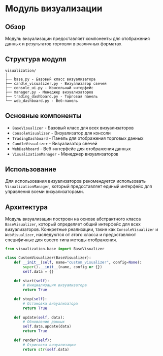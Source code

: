 # Модуль визуализации

## Обзор

Модуль визуализации предоставляет компоненты для отображения данных и результатов торговли в различных форматах.

## Структура модуля

```
visualization/
│
├── base.py - Базовый класс визуализатора
├── candle_visualizer.py - Визуализатор свечей
├── console_ui.py - Консольный интерфейс
├── manager.py - Менеджер визуализаторов
├── trading_dashboard.py - Торговая панель
└── web_dashboard.py - Веб-панель
```

## Основные компоненты

- `BaseVisualizer` - Базовый класс для всех визуализаторов
- `ConsoleVisualizer` - Визуализатор для консоли
- `TradingDashboard` - Панель для отображения торговых данных
- `CandleVisualizer` - Визуализатор свечей
- `WebDashboard` - Веб-интерфейс для отображения данных
- `VisualizationManager` - Менеджер визуализаторов

## Использование

Для использования визуализаторов рекомендуется использовать `VisualizationManager`, который предоставляет единый интерфейс для управления всеми визуализаторами.

## Архитектура

Модуль визуализации построен на основе абстрактного класса `BaseVisualizer`, который определяет общий интерфейс для всех визуализаторов. Конкретные реализации, такие как `ConsoleVisualizer` и `WebVisualizer`, наследуются от этого класса и предоставляют специфичные для своего типа методы отображения.

```python
from visualization.base import BaseVisualizer

class CustomVisualizer(BaseVisualizer):
    def __init__(self, name="custom_visualizer", config=None):
        super().__init__(name, config or {})
        self.data = {}
        
    def start(self):
        # Инициализация визуализатора
        return True
        
    def stop(self):
        # Остановка визуализатора
        return True
        
    def update(self, data):
        # Обновление данных
        self.data.update(data)
        return True
        
    def render(self):
        # Отрисовка визуализации
        return str(self.data)
``` 
